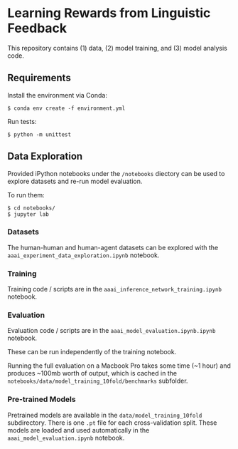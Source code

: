 # Learning Rewards from Linguistic Feedback

This repository contains (1) data, (2) model training, and (3) model analysis code.

## Requirements

Install the environment via Conda:
```
$ conda env create -f environment.yml
```

Run tests:
```
$ python -m unittest
```

## Data Exploration

Provided iPython notebooks under the `/notebooks` diectory can be used to explore datasets and re-run model evaluation.

To run them:
```
$ cd notebooks/
$ jupyter lab
```

### Datasets

The human-human and human-agent datasets can be explored with the `aaai_experiment_data_exploration.ipynb` notebook.

### Training

Training code / scripts are in the `aaai_inference_network_training.ipynb` notebook. 

### Evaluation

Evaluation code / scripts are in the `aaai_model_evaluation.ipynb.ipynb` notebook. 

These can be run independently of the training notebook.

Running the full evaluation on a Macbook Pro takes some time (~1 hour) and produces ~100mb worth of output, which is cached in the `notebooks/data/model_training_10fold/benchmarks` subfolder.

### Pre-trained Models

Pretrained models are available in the `data/model_training_10fold` subdirectory. There is one `.pt` file for each cross-validation split. These models are loaded and used automatically in the `aaai_model_evaluation.ipynb` notebook.
